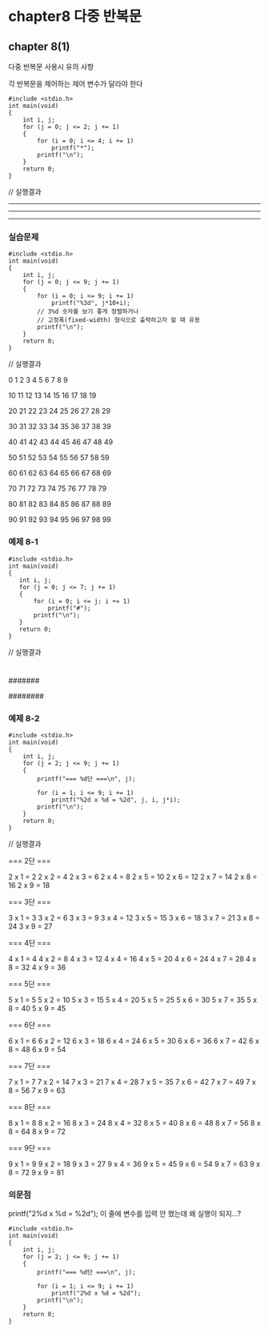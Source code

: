 # chapter8 다중 반복문

## chapter 8(1)

다중 반복문 사용시 유의 사항

각 반복문을 제어하는 제어 변수가 달라야 한다

```
#include <stdio.h>
int main(void)
{
	int i, j;
	for (j = 0; j <= 2; j += 1)
	{
		for (i = 0; i <= 4; i += 1)
			printf("*");
		printf("\n");
	}
	return 0;
}
```

// 실행결과

*****

*****

*****

### 실습문제

```
#include <stdio.h>
int main(void)
{
	int i, j;
	for (j = 0; j <= 9; j += 1)
	{
		for (i = 0; i <= 9; i += 1)
			printf("%3d", j*10+i);
		// 3%d 숫자를 보기 좋게 정렬하거나 
		// 고정폭(fixed-width) 형식으로 출력하고자 할 때 유용
		printf("\n");
	}
	return 0;
}
```

// 실행결과

  0  1  2  3  4  5  6  7  8  9

 10 11 12 13 14 15 16 17 18 19

 20 21 22 23 24 25 26 27 28 29

 30 31 32 33 34 35 36 37 38 39

 40 41 42 43 44 45 46 47 48 49

 50 51 52 53 54 55 56 57 58 59

 60 61 62 63 64 65 66 67 68 69
 
 70 71 72 73 74 75 76 77 78 79
 
 80 81 82 83 84 85 86 87 88 89
 
 90 91 92 93 94 95 96 97 98 99

 ### 예제 8-1

 ```
#include <stdio.h>
int main(void)
{
	int i, j;
	for (j = 0; j <= 7; j += 1)
	{
		for (i = 0; i <= j; i += 1)
			printf("#");
		printf("\n");
	}
	return 0;
}
```

// 실행결과

#

##

###

####

#####

######

#######

########

### 예제 8-2

```
#include <stdio.h>
int main(void)
{
	int i, j;
	for (j = 2; j <= 9; j += 1)
	{
		printf("=== %d단 ===\n", j);

		for (i = 1; i <= 9; i += 1)
			printf("%2d x %d = %2d", j, i, j*i);
		printf("\n");
	}
	return 0;
}
```

// 실행결과

=== 2단 ===

 2 x 1 =  2 2 x 2 =  4 2 x 3 =  6 2 x 4 =  8 2 x 5 = 10 2 x 6 = 12 2 x 7 = 14 2 x 8 = 16 2 x 9 = 18

=== 3단 ===

 3 x 1 =  3 3 x 2 =  6 3 x 3 =  9 3 x 4 = 12 3 x 5 = 15 3 x 6 = 18 3 x 7 = 21 3 x 8 = 24 3 x 9 = 27

=== 4단 ===

 4 x 1 =  4 4 x 2 =  8 4 x 3 = 12 4 x 4 = 16 4 x 5 = 20 4 x 6 = 24 4 x 7 = 28 4 x 8 = 32 4 x 9 = 36

=== 5단 ===

 5 x 1 =  5 5 x 2 = 10 5 x 3 = 15 5 x 4 = 20 5 x 5 = 25 5 x 6 = 30 5 x 7 = 35 5 x 8 = 40 5 x 9 = 45

=== 6단 ===

 6 x 1 =  6 6 x 2 = 12 6 x 3 = 18 6 x 4 = 24 6 x 5 = 30 6 x 6 = 36 6 x 7 = 42 6 x 8 = 48 6 x 9 = 54

=== 7단 ===

 7 x 1 =  7 7 x 2 = 14 7 x 3 = 21 7 x 4 = 28 7 x 5 = 35 7 x 6 = 42 7 x 7 = 49 7 x 8 = 56 7 x 9 = 63

=== 8단 ===

 8 x 1 =  8 8 x 2 = 16 8 x 3 = 24 8 x 4 = 32 8 x 5 = 40 8 x 6 = 48 8 x 7 = 56 8 x 8 = 64 8 x 9 = 72

=== 9단 ===

 9 x 1 =  9 9 x 2 = 18 9 x 3 = 27 9 x 4 = 36 9 x 5 = 45 9 x 6 = 54 9 x 7 = 63 9 x 8 = 72 9 x 9 = 81


### 의문점

printf("2%d x %d = %2d"); 이 줄에 변수를 입력 안 했는데 왜 실행이 되지...?
```
#include <stdio.h>
int main(void)
{
	int i, j;
	for (j = 2; j <= 9; j += 1)
	{
		printf("=== %d단 ===\n", j);

		for (i = 1; i <= 9; i += 1)
			printf("2%d x %d = %2d");
		printf("\n");
	}
	return 0;
}
```

